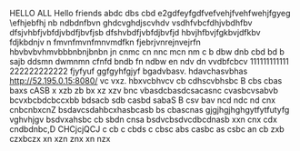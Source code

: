 HELLO ALL 
Hello friends 
abdc dbs cbd
e2gdfeyfgdfvefvehjfvehfwehjfgyeg
\efhjebfhj
nb ndbdnfbvn
ghdcvghdjscvhdv vsdhfvbcfdhjvbdhfbv
dfsjvhbfjvbfdjvbdfjbvfjsb
dfshvbdfjvbfdjbvfjd
hbvjhfbvjfgkbvjdfkbv fdjkbdnjv n
fmvnfmvnfmnvmdfkn
fjebrjvnrejnvejrfn
hbvbvbvhmvbbbnbnjbnbn
jn cnmc cn nnc mcn nm
c b dbw dnb cbd bd b sajb ddsmn dwmnmn
 cfnfd bndb fn ndbw 
 en ndv dn vvdbfcbcv 
111111111111
222222222222
fjyfyuf
ggfgyhfgjyf
bgadvbasv. hdavchasvbhas
http://52.195.0.15:8080/ vc vxz. hbxvcbhvcv cb cdhscvbhsbc
B cbs cbas baxs cASB
x xzb zb bx xz xzv
bnc vbasdcbasdcsacasnc
cvasbcvsabvb
bcvxbcbdcbccxbb
 bdsacb sdb casbd 
sabaS B
csv bav
ncd ndc nd  cnx cnbcnbxcnZ
bsdavcsdahbcxhasbcasb
bs cbascnas
gjgjhgjhghgytfytfutyfg
vghvhjgv
bsdvxahsbc
cb sbdn cnsa
bsdvcbsdvcdbcdnasb
 xxn cnx cdx cndbdnbc,D
 CHCjcjQCJ
c cb c cbds c
cbsc abs casbc as
csbc an
cb zxb czxbczx
 xn xzn znx
  xn nzx
